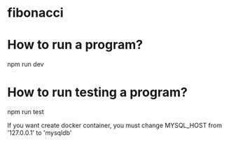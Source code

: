 # fibonacci
# How to run a program?
npm run dev
# How to run testing a program?
npm run test

If you want create docker container, you must change MYSQL_HOST from '127.0.0.1' to 'mysqldb'
